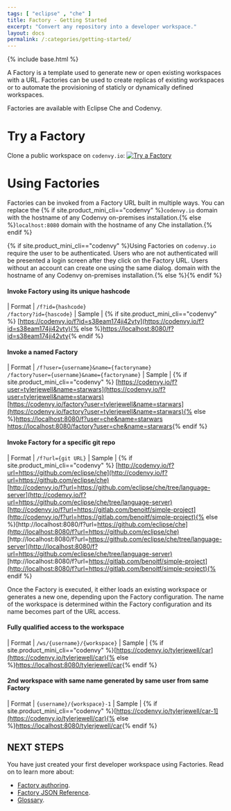 ```yaml
---
tags: [ "eclipse" , "che" ]
title: Factory - Getting Started
excerpt: "Convert any repository into a developer workspace."
layout: docs
permalink: /:categories/getting-started/
---
```

{% include base.html %}

A Factory is a template used to generate new or open existing workspaces with a URL. Factories can be used to create replicas of existing workspaces or to automate the provisioning of staticly or dynamically defined workspaces.

Factories are available with Eclipse Che and Codenvy.

# Try a Factory
Clone a public workspace on `codenvy.io`:
[![Try a Factory](https://codenvy.io/factory/resources/codenvy-contribute.svg)](http://codenvy.io/f?id=omriatu352kkthua)

# Using Factories
Factories can be invoked from a Factory URL built in multiple ways. You can replace the {% if site.product_mini_cli=="codenvy" %}`codenvy.io` domain with the hostname of any Codenvy on-premises installation.{% else %}`localhost:8080` domain with the hostname of any Che installation.{% endif %}

{% if site.product_mini_cli=="codenvy" %}Using Factories on `codenvy.io` require the user to be authenticated. Users who are not authenticated will be presented a login screen after they click on the Factory URL.  Users without an account can create one using the same dialog. domain with the hostname of any Codenvy on-premises installation.{% else %}{% endif %}

#### Invoke Factory using its unique hashcode  

| Format | `/f?id={hashcode}`<br>`/factory?id={hascode}`
| Sample | {% if site.product_mini_cli=="codenvy" %} [https://codenvy.io/f?id=s38eam174ji42vty](https://codenvy.io/f?id=s38eam174ji42vty){% else %}[https://localhost:8080/f?id=s38eam174ji42vty](https://localhost:8080/f?id=s38eam174ji42vty){% endif %}

#### Invoke a named Factory

| Format | `/f?user={username}&name={factoryname}`<br>`/factory?user={username}&name={factoryname}`
| Sample | {% if site.product_mini_cli=="codenvy" %} [https://codenvy.io/f?user=tylerjewell&name=starwars](https://codenvy.io/f?user=tylerjewell&name=starwars)<br>[https://codenvy.io/factory?user=tylerjewell&name=starwars](https://codenvy.io/factory?user=tylerjewell&name=starwars){% else %}[https://localhost:8080/f?user=che&name=starwars](https://localhost:8080/f?user=che&name=starwars)<br>[https://localhost:8080/factory?user=che&name=starwars](https://localhost:8080/factory?user=che&name=starwars){% endif %}

#### Invoke Factory for a specific git repo  

| Format | `/f?url={git URL}`
| Sample | {% if site.product_mini_cli=="codenvy" %} [http://codenvy.io/f?url=https://github.com/eclipse/che](http://codenvy.io/f?url=https://github.com/eclipse/che)<br>[http://codenvy.io/f?url=https://github.com/eclipse/che/tree/language-server](http://codenvy.io/f?url=https://github.com/eclipse/che/tree/language-server)<br>[http://codenvy.io/f?url=https://gitlab.com/benoitf/simple-project](http://codenvy.io/f?url=https://gitlab.com/benoitf/simple-project){% else %}[http://localhost:8080/f?url=https://github.com/eclipse/che](http://localhost:8080/f?url=https://github.com/eclipse/che)<br>[http://localhost:8080/f?url=https://github.com/eclipse/che/tree/language-server](http://localhost:8080/f?url=https://github.com/eclipse/che/tree/language-server)<br>[http://localhost:8080/f?url=https://gitlab.com/benoitf/simple-project](http://localhost:8080/f?url=https://gitlab.com/benoitf/simple-project){% endif %}

Once the Factory is executed, it either loads an existing workspace or generates a new one, depending upon the Factory configuration.  The name of the workspace is determined within the Factory configuration and its name becomes part of the URL access.

#### Fully qualified access to the workspace
| Format | `/ws/{username}/{workspace}`
| Sample | {% if site.product_mini_cli=="codenvy" %}[https://codenvy.io/tylerjewell/car](https://codenvy.io/tylerjewell/car){% else %}[https://localhost:8080/tylerjewell/car](https://localhost:8080/tylerjewell/car){% endif %}


#### 2nd workspace with same name generated by same user from same Factory
| Format | `{username}/{workspace}-1`
| Sample | {% if site.product_mini_cli=="codenvy" %}[https://codenvy.io/tylerjewell/car-1](https://codenvy.io/tylerjewell/car){% else %}[https://localhost:8080/tylerjewell/car](https://localhost:8080/tylerjewell/car-1){% endif %}

## NEXT STEPS
You have just created your first developer workspace using Factories. Read on to learn more about:
- [Factory authoring]({{base}}{{site.links["factory-creating"]}}).
- [Factory JSON Reference]({{base}}{{site.links["factory-json-reference"]}}).
- [Glossary]({{base}}{{site.links["factory-glossary"]}}).

